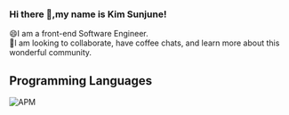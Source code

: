 ### Hi there 🐥,my name is Kim Sunjune!

  😄I am a front-end Software Engineer.</br>
  🌱I am looking to collaborate, have coffee chats, and learn more about this wonderful community.
  
<h2> Programming Languages </h2>
<img alt="APM" src="https://img.shields.io/apm/l/ggg">
<!--
**SunJuneKim/SunJuneKim** is a ✨ _special_ ✨ repository because its `README.md` (this file) appears on your GitHub profile.

[![Anurag's GitHub stats](https://github-readme-stats.vercel.app/api?username=fly881004@gmail.com)](https://github.com/fly881004@gmail.com/github-readme-stats)
